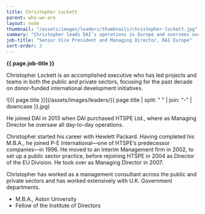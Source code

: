```yaml
---
title: Christopher Lockett
parent: who-we-are
layout: node
thumbnail: "/assets/images/leaders/thumbnails/christopher-lockett.jpg"
summary: "Christopher leads DAI’s operations in Europe and oversees our work for clients such as the U.K. Department for International Development and the European Commission"
job-title: "Senior Vice President and Managing Director, DAI Europe"
sort-order: 3
---
```

**{{ page.job-title }}**

Christopher Lockett is an accomplished executive who has led projects and teams in both the public and private sectors, focusing for the past decade on donor-funded international development initiatives.

![{{ page.title }}](/assets/images/leaders/{{ page.title | split: " " | join: "-" | downcase }}.jpg)

He joined DAI in 2013 when DAI purchased HTSPE Ltd., where as Managing Director he oversaw all day-to-day operations.

Christopher started his career with Hewlett Packard. Having completed his M.B.A., he joined P-E International—one of HTSPE’s predecessor companies—in 1996. He moved to an Interim Management firm in 2002, to set up a public sector practice, before rejoining HTSPE in 2004 as Director of the EU Division. He took over as Managing Director in 2007.

Christopher has worked as a management consultant across the public and private sectors and has worked extensively with U.K. Government departments.

* M.B.A., Aston University
* Fellow of the Institute of Directors
